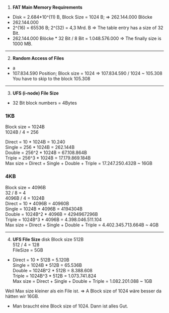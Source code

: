 1. **FAT Main Memory Requirements**
* Disk = 2.684*10^(11) B, Block Size = 1024 B; => 262.144.000 Blöcke
* 262.144.000
* 2^(16) = 65536 B; 2^(32) = 4,3 Mrd. B => The table entry has a size of 32 Bit.
* 262.144.000 Blöcke * 32 Bit / 8 Bit = 1.048.576.000 => The finally size is 1000 MB.
******

2. **Random Access of Files**
* a
* 107.834.590 Position; Block size = 1024 => 107.834.590 / 1024 ~ 105.308 You have to skip to the block 105.308
******

3. **UFS (i-node) File Size**
* 32 Bit block numbers = 4Bytes
### 1KB
  Block size = 1024B  
  1024B / 4 = 256  

  Direct = 10 * 1024B = 10.240  
  Single = 256 * 1024B = 262.144B  
  Double = 256^2 * 1024B = 67.108.864B  
  Triple = 256^3 * 1024B = 17.179.869.184B  
  Max size = Direct + Single + Double + Triple = 17.247.250.432B ~ 16GB  

### 4KB
  Block size = 4096B  
  32 / 8 = 4  
  4096B / 4 = 1024B  
  Direct = 10 * 4096B = 40960B  
  Single = 1024B * 4096B = 4194304B  
  Double = 1024B^2 * 4096B = 4294967296B  
  Triple = 1024B^3 * 4096B = 4.398.046.511.104   
  Max size = Direct + Single + Double + Triple = 4.402.345.713.664B ~ 4GB  
  ******

4. **UFS File Size**
  disk Block size 512B  
  512 / 4 = 128  
  FileSize = 5GB  

  * Direct = 10 * 512B = 5.120B  
  Single = 1024B * 512B = 65.536B  
  Double = 1024B^2 * 512B = 8.388.608  
  Triple = 1024B^3 * 512B = 1.073.741.824  
  Max size = Direct + Single + Double + Triple = 1.082.201.088 ~ 1GB  

  Weil Max size kleiner als ein File ist. => A Block size of 1024 wäre besser da hätten wir 16GB.

  * Man braucht eine Block size of 1024. Dann ist alles Gut.
